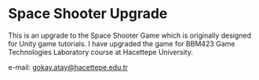 # Space Shooter Upgrade
This is an upgrade to the Space Shooter Game which is originally designed for Unity game tutorials. I have upgraded the game for BBM423 Game Technologies Laboratory course at Hacettepe University.

e-mail: gokay.atay@hacettepe.edu.tr

